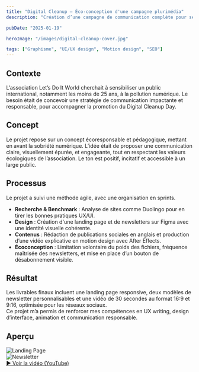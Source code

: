 ```yaml
---
title: "Digital Cleanup – Éco-conception d'une campagne plurimédia"
description: "Création d’une campagne de communication complète pour sensibiliser à la pollution numérique, avec un site web, une newsletter et une animation engageante."

pubDate: "2025-01-19"

heroImage: "/images/digital-cleanup-cover.jpg"

tags: ["Graphisme", "UI/UX design", "Motion design", "SEO"]
---
```


## Contexte  
L’association Let’s Do It World cherchait à sensibiliser un public international, notamment les moins de 25 ans, à la pollution numérique. Le besoin était de concevoir une stratégie de communication impactante et responsable, pour accompagner la promotion du Digital Cleanup Day.

## Concept  
Le projet repose sur un concept écoresponsable et pédagogique, mettant en avant la sobriété numérique. L’idée était de proposer une communication claire, visuellement épurée, et engageante, tout en respectant les valeurs écologiques de l’association. Le ton est positif, incitatif et accessible à un large public.

## Processus  
Le projet a suivi une méthode agile, avec une organisation en sprints.  
- **Recherche & Benchmark** : Analyse de sites comme Duolingo pour en tirer les bonnes pratiques UX/UI.  
- **Design** : Création d'une landing page et de newsletters sur Figma avec une identité visuelle cohérente.  
- **Contenus** : Rédaction de publications sociales en anglais et production d’une vidéo explicative en motion design avec After Effects.  
- **Écoconception** : Limitation volontaire du poids des fichiers, fréquence maîtrisée des newsletters, et mise en place d’un bouton de désabonnement visible.

## Résultat  
Les livrables finaux incluent une landing page responsive, deux modèles de newsletter personnalisables et une vidéo de 30 secondes au format 16:9 et 9:16, optimisée pour les réseaux sociaux.  
Ce projet m’a permis de renforcer mes compétences en UX writing, design d’interface, animation et communication responsable.

## Aperçu  
![Landing Page](https://example.com/images/landing.jpg)  
![Newsletter](https://example.com/images/newsletter.jpg)  
[▶️ Voir la vidéo (YouTube)](https://www.youtube.com/watch?v=exemple)